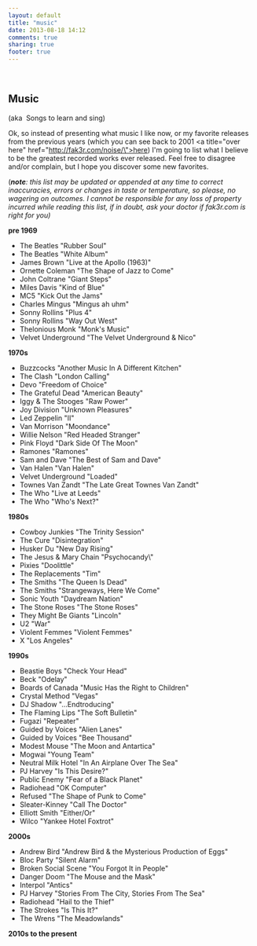 ```yaml
---
layout: default
title: "music"
date: 2013-08-18 14:12
comments: true
sharing: true
footer: true
---
```

<br />
<h2>Music</h2>

(aka  Songs to learn and sing)

Ok, so instead of presenting what music I like now, or my favorite releases from the previous years (which you can see back to 2001 <a title=\"over here\" href=\"http://fak3r.com/noise/\">here</a>) I\'m going to list what I believe to be the greatest recorded works ever released. Feel free to disagree and/or complain, but I hope you discover some new favorites. 

(<i><b>note</b>: this list may be updated or appended at any time to correct inaccuracies, errors or changes in taste or temperature, so please, no wagering on outcomes. I cannot be responsible for any loss of property incurred while reading this list, if in doubt, ask your doctor if fak3r.com is right for you)</i>

<strong>pre 1969</strong>
<ul>
<li>The Beatles "Rubber Soul"</li>
<li>The Beatles "White Album"</li>
<li>James Brown "Live at the Apollo (1963)"</li>
<li>Ornette Coleman "The Shape of Jazz to Come"</li>
<li>John Coltrane "Giant Steps"</li>
<li>Miles Davis "Kind of Blue"</li>
<li>MC5 "Kick Out the Jams"</li>
<li>Charles Mingus "Mingus ah uhm"</li>
<li>Sonny Rollins "Plus 4"</li>
<li>Sonny Rollins "Way Out West"</li>
<li>Thelonious Monk "Monk's Music"</li>
<li>Velvet Underground "The Velvet Underground &amp; Nico"</li>
</ul>

<strong>1970s</strong>
<ul>
<li>Buzzcocks "Another Music In A Different Kitchen"</li>
<li>The Clash "London Calling"</li>
<li>Devo "Freedom of Choice"</li>
<li>The Grateful Dead "American Beauty"</li>
<li>Iggy &amp; The Stooges "Raw Power"</li>
<li>Joy Division "Unknown Pleasures"</li>
<li>Led Zeppelin "II"</li>
<li>Van Morrison "Moondance"</li>
<li>Willie Nelson "Red Headed Stranger"</li>
<li>Pink Floyd "Dark Side Of The Moon"</li>
<li>Ramones "Ramones"</li>
<li>Sam and Dave "The Best of Sam and Dave"</li>
<li>Van Halen "Van Halen"</li>
<li>Velvet Underground "Loaded"</li>
<li>Townes Van Zandt "The Late Great Townes Van Zandt"</li>
<li>The Who "Live at Leeds"</li>
<li>The Who "Who's Next?"</li>
</ul>

<strong>1980s</strong>
<ul>
<li>Cowboy Junkies "The Trinity Session"</li>
<li>The Cure "Disintegration"</li>
<li>Husker Du "New Day Rising"</li>
<li>The Jesus &amp; Mary Chain "Psychocandy\"</li>
<li>Pixies "Doolittle"</li>
<li>The Replacements "Tim"</li>
<li>The Smiths "The Queen Is Dead"</li>
<li>The Smiths "Strangeways, Here We Come"</li>
<li>Sonic Youth "Daydream Nation"</li>
<li>The Stone Roses "The Stone Roses"</li>
<li>They Might Be Giants "Lincoln"</li>
<li>U2 "War"</li>
<li>Violent Femmes "Violent Femmes"</li>
<li>X "Los Angeles"</li>
</ul>

<strong>1990s</strong>
<ul>
<li>Beastie Boys "Check Your Head"</li>
<li>Beck "Odelay"</li>
<li>Boards of Canada "Music Has the Right to Children"</li>
<li>Crystal Method "Vegas"</li>
<li>DJ Shadow "...Endtroducing"</li>
<li>The Flaming Lips "The Soft Bulletin"</li>
<li>Fugazi "Repeater"</li>
<li>Guided by Voices "Alien Lanes"</li>
<li>Guided by Voices "Bee Thousand"</li>
<li>Modest Mouse "The Moon and Antartica"</li>
<li>Mogwai "Young Team"</li>
<li>Neutral Milk Hotel "In An Airplane Over The Sea"</li>
<li>PJ Harvey "Is This Desire?"</li>
<li>Public Enemy "Fear of a Black Planet"</li>
<li>Radiohead "OK Computer"</li>
<li>Refused "The Shape of Punk to Come"</li>
<li>Sleater-Kinney "Call The Doctor"</li>
<li>Elliott Smith "Either/Or"</li>
<li>Wilco "Yankee Hotel Foxtrot"</li>
</ul>

<strong>2000s</strong>
<ul>
<li>Andrew Bird "Andrew Bird &amp; the Mysterious Production of Eggs"</li>
<li>Bloc Party "Silent Alarm"</li>
<li>Broken Social Scene "You Forgot It in People"</li>
<li>Danger Doom "The Mouse and the Mask"</li>
<li>Interpol "Antics"</li>
<li>PJ Harvey "Stories From The City, Stories From The Sea"</li>
<li>Radiohead "Hail to the Thief"</li>
<li>The Strokes "Is This It?"</li>
<li>The Wrens "The Meadowlands"</li>
</ul>

<strong>2010s to the present</strong>
<ul>
</ul>
